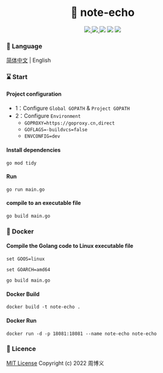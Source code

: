 <h1 align="center">📔 note-echo</h1>

<p align="center">
<a target="_blank" href="https://github.com/zhouboyi1998/note-echo"> 
<img src="https://img.shields.io/github/stars/zhouboyi1998/note-echo?logo=github">
</a>
<a target="_blank" href="https://opensource.org/licenses/MIT"> 
<img src="https://img.shields.io/badge/license-MIT-red"> 
</a>
<img src="https://img.shields.io/badge/Go-1.23-darkturquoise">
<img src="https://img.shields.io/badge/Echo-4.13.3-darkcyan">
<img src="https://img.shields.io/badge/MongoDB Go Driver-1.17.2-seagreen">
</p>

### 📖 Language

[简体中文](./README.md) | English

### ⌛ Start

#### Project configuration

* 1：Configure `Global GOPATH` & `Project GOPATH`
* 2：Configure `Environment`
    * `GOPROXY=https://goproxy.cn,direct`
    * `GOFLAGS=-buildvcs=false`
    * `ENVCONFIG=dev`

#### Install dependencies

```
go mod tidy
```

#### Run

```
go run main.go
```

#### compile to an executable file

```
go build main.go
```

### 🐳 Docker

#### Compile the Golang code to Linux executable file

```
set GOOS=linux

set GOARCH=amd64

go build main.go
```

#### Docker Build

```
docker build -t note-echo .
```

#### Docker Run

```
docker run -d -p 18081:18081 --name note-echo note-echo
```

### 📜 Licence

[MIT License](https://opensource.org/licenses/MIT) Copyright (c) 2022 周博义
